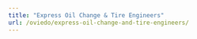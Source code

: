 ```yaml
---
title: "Express Oil Change & Tire Engineers"
url: /oviedo/express-oil-change-and-tire-engineers/
---
```

